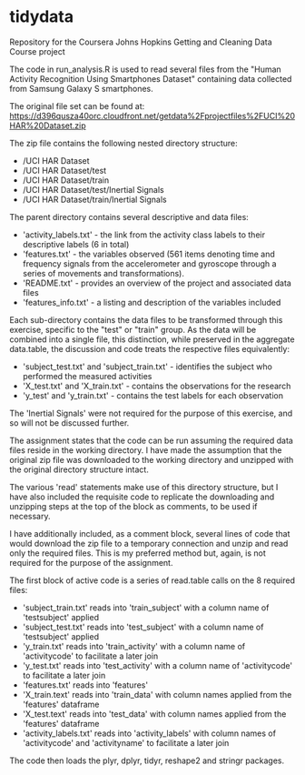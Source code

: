 # tidydata
Repository for the Coursera Johns Hopkins Getting and Cleaning Data Course project

The code in run_analysis.R is used to read several files from the "Human Activity Recognition Using Smartphones Dataset" containing data collected from Samsung Galaxy S smartphones.

The original file set can be found at:  https://d396qusza40orc.cloudfront.net/getdata%2Fprojectfiles%2FUCI%20HAR%20Dataset.zip

The zip file contains the following  nested directory structure:

  - /UCI HAR Dataset
  - /UCI HAR Dataset/test
  - /UCI HAR Dataset/train
  - /UCI HAR Dataset/test/Inertial Signals
  - /UCI HAR Dataset/train/Inertial Signals

The parent directory contains several descriptive and data files:
  - 'activity_labels.txt' - the link from the activity class labels to their descriptive labels (6 in total)
  - 'features.txt' - the variables observed (561 items denoting time and frequency signals from the accelerometer and gyroscope through a     series of movements and transformations).
  - 'README.txt' - provides an overview of the project and associated data files
  - 'features_info.txt' - a listing and description of the variables included
  
Each sub-directory contains the data files to be transformed through this exercise, specific to the "test" or "train" group.  As the data will be combined into a single file, this distinction, while preserved in the aggregate data.table, the discussion and code treats the respective files equivalently:
  - 'subject_test.txt' and 'subject_train.txt' - identifies the subject who performed the measured activities
  - 'X_test.txt' and 'X_train.txt' - contains the observations for the research
  - 'y_test' and 'y_train.txt' - contains the test labels for each observation

The 'Inertial Signals' were not required for the purpose of this exercise, and so will not be discussed further.

The assignment states that the code can be run assuming the required data files reside in the working directory.  I have made the assumption that the original zip file was downloaded to the working directory and unzipped with the original directory structure intact.

The various 'read' statements make use of this directory structure, but I have also included the requisite code to replicate the downloading and unzipping steps at the top of the block as comments, to be used if necessary.

I have additionally included, as a comment block, several lines of code that would download the zip file to a temporary connection and unzip and read only the required files.  This is my preferred method but, again, is not required for the purpose of the assignment.

The first block of active code is a series of read.table calls on the 8 required files:
  - 'subject_train.txt' reads into 'train_subject' with a column name of 'testsubject' applied
  - 'subject_test.txt' reads into 'test_subject' with a column name of 'testsubject' applied
  - 'y_train.txt' reads into 'train_activity' with a column name of 'activitycode' to facilitate a later join
  - 'y_test.txt' reads into 'test_activity' with a column name of 'activitycode' to facilitate a later join
  - 'features.txt' reads into 'features'
  - 'X_train.text' reads into 'train_data' with column names applied from the 'features' dataframe
  - 'X_test.text' reads into 'test_data' with column names applied from the 'features' dataframe
  - 'activity_labels.txt' reads into 'activity_labels' with column names of 'activitycode' and 'activityname' to facilitate a later join

The code then loads the plyr, dplyr, tidyr, reshape2 and stringr packages.







